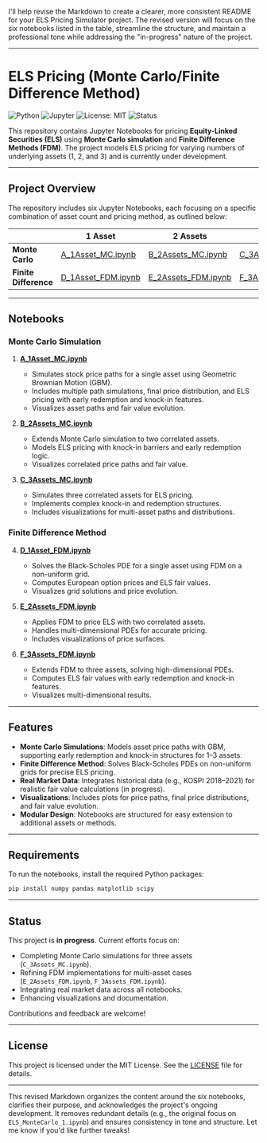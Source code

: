 I'll help revise the Markdown to create a clearer, more consistent README for your ELS Pricing Simulator project. The revised version will focus on the six notebooks listed in the table, streamline the structure, and maintain a professional tone while addressing the "in-progress" nature of the project.

---

# ELS Pricing (Monte Carlo/Finite Difference Method)
 
![Python](https://img.shields.io/badge/Python-3.8%2B-blue?logo=python)
![Jupyter](https://img.shields.io/badge/Jupyter-Notebook-orange?logo=jupyter)
![License: MIT](https://img.shields.io/badge/License-MIT-green.svg)
![Status](https://img.shields.io/badge/Status-IN--PROGRESS-yellow?style=flat-square&logo=github)

This repository contains Jupyter Notebooks for pricing **Equity-Linked Securities (ELS)** using **Monte Carlo simulation** and **Finite Difference Methods (FDM)**. The project models ELS pricing for varying numbers of underlying assets (1, 2, and 3) and is currently under development.

---

## Project Overview

The repository includes six Jupyter Notebooks, each focusing on a specific combination of asset count and pricing method, as outlined below:

|                | 1 Asset                            | 2 Assets                           | 3 Assets                           |
|----------------|------------------------------------|------------------------------------|------------------------------------|
| **Monte Carlo** | [A_1Asset_MC.ipynb](./A_1Asset_MC.ipynb) | [B_2Assets_MC.ipynb](./B_2Assets_MC.ipynb) | [C_3Assets_MC.ipynb](./C_3Assets_MC.ipynb) |
| **Finite Difference** | [D_1Asset_FDM.ipynb](./D_1Asset_FDM.ipynb) | [E_2Assets_FDM.ipynb](./E_2Assets_FDM.ipynb) | [F_3Assets_FDM.ipynb](./F_3Assets_FDM.ipynb) |

---

## Notebooks

### Monte Carlo Simulation
1. **[A_1Asset_MC.ipynb](./A_1Asset_MC.ipynb)**  
   - Simulates stock price paths for a single asset using Geometric Brownian Motion (GBM).  
   - Includes multiple path simulations, final price distribution, and ELS pricing with early redemption and knock-in features.  
   - Visualizes asset paths and fair value evolution.

2. **[B_2Assets_MC.ipynb](./B_2Assets_MC.ipynb)**  
   - Extends Monte Carlo simulation to two correlated assets.  
   - Models ELS pricing with knock-in barriers and early redemption logic.  
   - Visualizes correlated price paths and fair value.

3. **[C_3Assets_MC.ipynb](./C_3Assets_MC.ipynb)**  
   - Simulates three correlated assets for ELS pricing.  
   - Implements complex knock-in and redemption structures.  
   - Includes visualizations for multi-asset paths and distributions.

### Finite Difference Method
4. **[D_1Asset_FDM.ipynb](./D_1Asset_FDM.ipynb)**  
   - Solves the Black-Scholes PDE for a single asset using FDM on a non-uniform grid.  
   - Computes European option prices and ELS fair values.  
   - Visualizes grid solutions and price evolution.

5. **[E_2Assets_FDM.ipynb](./E_2Assets_FDM.ipynb)**  
   - Applies FDM to price ELS with two correlated assets.  
   - Handles multi-dimensional PDEs for accurate pricing.  
   - Includes visualizations of price surfaces.

6. **[F_3Assets_FDM.ipynb](./F_3Assets_FDM.ipynb)**  
   - Extends FDM to three assets, solving high-dimensional PDEs.  
   - Computes ELS fair values with early redemption and knock-in features.  
   - Visualizes multi-dimensional results.

---

## Features

- **Monte Carlo Simulations**: Models asset price paths with GBM, supporting early redemption and knock-in structures for 1–3 assets.
- **Finite Difference Method**: Solves Black-Scholes PDEs on non-uniform grids for precise ELS pricing.
- **Real Market Data**: Integrates historical data (e.g., KOSPI 2018–2021) for realistic fair value calculations (in progress).
- **Visualizations**: Includes plots for price paths, final price distributions, and fair value evolution.
- **Modular Design**: Notebooks are structured for easy extension to additional assets or methods.

---

## Requirements

To run the notebooks, install the required Python packages:

```bash
pip install numpy pandas matplotlib scipy
```

---

## Status

This project is **in progress**. Current efforts focus on:
- Completing Monte Carlo simulations for three assets (`C_3Assets_MC.ipynb`).
- Refining FDM implementations for multi-asset cases (`E_2Assets_FDM.ipynb`, `F_3Assets_FDM.ipynb`).
- Integrating real market data across all notebooks.
- Enhancing visualizations and documentation.

Contributions and feedback are welcome!

---

## License

This project is licensed under the MIT License. See the [LICENSE](./LICENSE) file for details.

---

This revised Markdown organizes the content around the six notebooks, clarifies their purpose, and acknowledges the project's ongoing development. It removes redundant details (e.g., the original focus on `ELS_MonteCarlo_1.ipynb`) and ensures consistency in tone and structure. Let me know if you'd like further tweaks!
